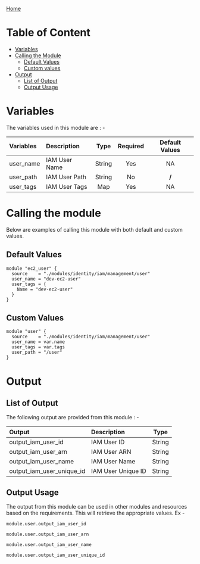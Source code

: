[Home](../../../../../README.md)

# Table of Content

- [Variables](#variables)
- [Calling the Module](#calling-the-module)
    - [Default Values](#default-values)
    - [Custom values](#custom-values)
- [Output](#output)
    - [List of Output](#list-of-output)
    - [Output Usage](#output-usage)

# Variables

The variables used in this module are : -

| Variables | Description | Type | Required | Default Values |
|:----------|:------------|:----:|:--------:|:--------------:|
| user_name | IAM User Name | String | Yes | NA |
| user_path | IAM User Path | String | No | **/** |
| user_tags | IAM User Tags | Map | Yes | NA |

# Calling the module

Below are examples of calling this module with both default and custom values.

## Default Values

```
module "ec2_user" {
  source    = "./modules/identity/iam/management/user"
  user_name = "dev-ec2-user"
  user_tags = {
    Name = "dev-ec2-user"
  }
}
```

## Custom Values

```
module "user" {
  source    = "./modules/identity/iam/management/user"
  user_name = var.name
  user_tags = var.tags
  user_path = "/user"
}
```

# Output

## List of Output
The following output are provided from this module : -

| Output | Description | Type |
|:------ |:------------|:----:|
| output_iam_user_id | IAM User ID | String |
| output_iam_user_arn | IAM User ARN | String |
| output_iam_user_name | IAM User Name | String |
| output_iam_user_unique_id | IAM User Unique ID | String |

## Output Usage

The output from this module can be used in other modules and resources based on the requirements. This will retrieve the appropriate values. Ex -

```
module.user.output_iam_user_id
```

```
module.user.output_iam_user_arn
```

```
module.user.output_iam_user_name
```

```
module.user.output_iam_user_unique_id
```